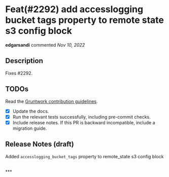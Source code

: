# Feat(#2292) add accesslogging bucket tags property to remote state s3 config block

**edgarsandi** commented *Nov 10, 2022*

<!-- Prepend '[WIP]' to the title if this PR is still a work-in-progress. Remove it when it is ready for review! -->

## Description

Fixes #2292.

<!-- Description of the changes introduced by this PR. -->

## TODOs

Read the [Gruntwork contribution guidelines](https://gruntwork.notion.site/Gruntwork-Coding-Methodology-02fdcd6e4b004e818553684760bf691e).

- [x] Update the docs.
- [x] Run the relevant tests successfully, including pre-commit checks.
- [x] Include release notes. If this PR is backward incompatible, include a migration guide.

## Release Notes (draft)

<!-- One-line description of the PR that can be included in the final release notes. -->
Added `accesslogging_bucket_tags` property to remote_state s3 config block 


<br />
***


